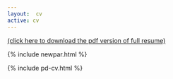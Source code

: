 ```yaml
---
layout:  cv
active: cv
---
```


[(click here to download the pdf version of full resume)](docs/PDera_CV_L1.pdf) 

{% include newpar.html %}

{% include pd-cv.html %}

